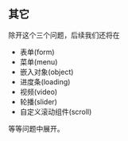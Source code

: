 ## 其它
除开这个三个问题，后续我们还将在

- 表单(form)
- 菜单(menu)
- 嵌入对象(object)
- 进度条(loading)
- 视频(video)
- 轮播(slider)
- 自定义滚动组件(scroll)

等等问题中展开。